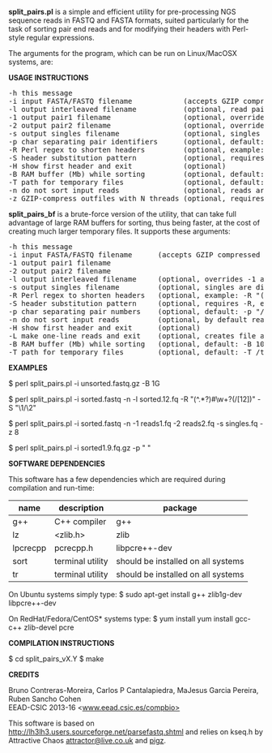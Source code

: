 **split_pairs.pl** is a simple and efficient utility for pre-processing NGS sequence reads in  FASTQ and FASTA formats, suited particularly for the task of sorting pair end reads and  for modifying their headers with Perl-style regular expressions.

The arguments for the program, which can be run on Linux/MacOSX systems, are:

**USAGE INSTRUCTIONS**

<pre>
-h this message
-i input FASTA/FASTQ filename            (accepts GZIP compressed files)
-l output interleaved filename           (optional, read pairs are printed by default)
-1 output pair1 filename                 (optional, overrides -l)
-2 output pair2 filename                 (optional, overrides -l)
-s output singles filename               (optional, singles are discarded otherwise)
-p char separating pair identifiers      (optional, default: -p "/", as in HWUSI:4:1101:3600:19#ATCA/1 )
-R Perl regex to shorten headers         (optional, example: -R "(^.*?)#\w+?([12])" )
-S header substitution pattern           (optional, requires -R and must match -p, example: -S "\1/\2")
-H show first header and exit            (optional)
-B RAM buffer (Mb) while sorting         (optional, default: -B 1024M )
-T path for temporary files              (optional, default: -T /tmp )
-n do not sort input reads               (optional, reads are sorted with shell sort by default)
-z GZIP-compress outfiles with N threads (optional, requires -1 & -2 or -l, example: -z 8 )
</pre>

**split_pairs_bf** is a brute-force version of the utility, that can take full advantage of large
RAM buffers for sorting, thus being faster, at the cost of creating much larger temporary files. 
It supports these arguments:

<pre>
-h this message
-i input FASTA/FASTQ filename      (accepts GZIP compressed files)
-1 output pair1 filename
-2 output pair2 filename
-l output interleaved filename     (optional, overrides -1 and -2)
-s output singles filename         (optional, singles are discarded otherwise)
-R Perl regex to shorten headers   (optional, example: -R "(^.*?)#\w+?([12])" )
-S header substitution pattern     (optional, requires -R, example: -S "\1/\2" )
-p char separating pair numbers    (optional, default: -p "/" , as in HWUSI:4:1101:3600:1982#ATCACGA/1 )
-n do not sort input reads         (optional, by default reads are sorted with shell sort)
-H show first header and exit      (optional)
-L make one-line reads and exit    (optional, creates file actually used for sorting reads)
-B RAM buffer (Mb) while sorting   (optional, default: -B 1024M )
-T path for temporary files        (optional, default: -T /tmp )
</pre>

**EXAMPLES**

$ perl split_pairs.pl -i unsorted.fastq.gz -B 1G

$ perl split_pairs.pl -i sorted.fastq -n -l sorted.12.fq -R "(^.*?)#\w+?(/[12])" -S "\1/\2" 

$ perl split_pairs.pl -i sorted.fastq -n -1 reads1.fq -2 reads2.fq -s singles.fq -z 8

$ perl split_pairs.pl -i sorted1.9.fq.gz -p " "

**SOFTWARE DEPENDENCIES**

This software has a few dependencies which are required during compilation and run-time:

|name|description|package|
|----|-----------|-------|
|g++|C++ compiler|g++|
|lz|<zlib.h>|zlib|
|lpcrecpp|pcrecpp.h|libpcre++-dev|
|sort|terminal utility|should be installed on all systems|
|tr|terminal utility|should be installed on all systems|


On Ubuntu systems simply type: $ sudo apt-get install g++ zlib1g-dev libpcre++-dev

On RedHat/Fedora/CentOS* systems type: $ yum install yum install gcc-c++ zlib-devel pcre

**COMPILATION INSTRUCTIONS**

$ cd split_pairs_vX.Y
$ make

**CREDITS**

Bruno Contreras-Moreira, Carlos P Cantalapiedra, MaJesus Garcia Pereira, Ruben Sancho Cohen      
EEAD-CSIC 2013-16 <www.eead.csic.es/compbio>

This software is based on <http://lh3lh3.users.sourceforge.net/parsefastq.shtml> and relies 
on kseq.h by Attractive Chaos <attractor@live.co.uk> and [pigz](http://zlib.net/pigz).
